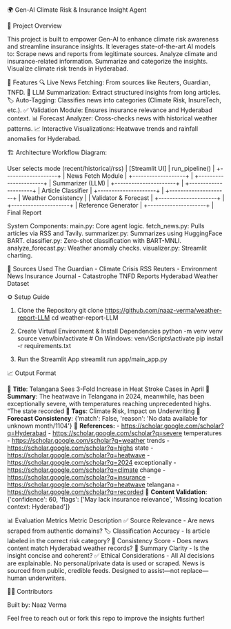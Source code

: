 🌍 Gen-AI Climate Risk & Insurance Insight Agent

🧠 Project Overview

This project is built to empower Gen-AI to enhance climate risk awareness and streamline insurance insights. It leverages state-of-the-art AI models to:
Scrape news and reports from legitimate sources.
Analyze climate and insurance-related information.
Summarize and categorize the insights.
Visualize climate risk trends in Hyderabad.

🚀 Features
🔍 Live News Fetching: From sources like Reuters, Guardian, TNFD.
🧠 LLM Summarization: Extract structured insights from long articles.
🏷️ Auto-Tagging: Classifies news into categories (Climate Risk, InsureTech, etc.).
✅ Validation Module: Ensures insurance relevance and Hyderabad context.
📊 Forecast Analyzer: Cross-checks news with historical weather patterns.
📈 Interactive Visualizations: Heatwave trends and rainfall anomalies for Hyderabad.

🏗️ Architecture
Workflow Diagram:

User selects mode (recent/historical/rss)
            |
        [Streamlit UI]
            |
        run_pipeline()
            |
     +-------------------+
     | News Fetch Module |
     +-------------------+
              |
     +----------------------+
     | Summarizer (LLM)     |
     +----------------------+
              |
     +---------------------+
     | Article Classifier   |
     +---------------------+
              |
     +---------------------+
     | Weather Consistency  |
     | Validator & Forecast |
     +---------------------+
              |
     +---------------------+
     | Reference Generator  |
     +---------------------+
              |
         Final Report

System Components:
main.py: Core agent logic.
fetch_news.py: Pulls articles via RSS and Tavily.
summarizer.py: Summarizes using HuggingFace BART.
classifier.py: Zero-shot classification with BART-MNLI.
analyze_forecast.py: Weather anomaly checks.
visualizer.py: Streamlit charting.


📂 Sources Used
The Guardian - Climate Crisis RSS
Reuters - Environment News
Insurance Journal - Catastrophe
TNFD Reports
Hyderabad Weather Dataset


⚙️ Setup Guide
1. Clone the Repository
git clone https://github.com/naaz-verma/weather-report-LLM
cd weather-report-LLM

2. Create Virtual Environment & Install Dependencies
python -m venv venv
source venv/bin/activate   # On Windows: venv\Scripts\activate
pip install -r requirements.txt

3. Run the Streamlit App
streamlit run app/main_app.py

📈 Output Format 

🔹 **Title**: Telangana Sees 3-Fold Increase in Heat Stroke Cases in April
🔹 **Summary**: The heatwave in Telangana in 2024, meanwhile, has been exceptionally severe, with temperatures reaching unprecedented highs. “The state recorded
🔹 **Tags**: Climate Risk, Impact on Underwriting
🔹 **Forecast Consistency**: {'match': False, 'reason': 'No data available for unknown month/1104'}
🔹 **References:**
    - https://scholar.google.com/scholar?q=Hyderabad
    - https://scholar.google.com/scholar?q=severe temperatures
    - https://scholar.google.com/scholar?q=weather trends
    - https://scholar.google.com/scholar?q=highs state
    - https://scholar.google.com/scholar?q=heatwave
    - https://scholar.google.com/scholar?q=2024 exceptionally
    - https://scholar.google.com/scholar?q=climate change
    - https://scholar.google.com/scholar?q=insurance
    - https://scholar.google.com/scholar?q=heatwave telangana
    - https://scholar.google.com/scholar?q=recorded
🔹 **Content Validation**: {'confidence': 60, 'flags': ['May lack insurance relevance', 'Missing location context: Hyderabad']}

📊 Evaluation Metrics
Metric
Description
✅ Source Relevance - Are news scraped from authentic domains?
🏷️ Classification Accuracy - Is article labeled in the correct risk category?
🔁 Consistency Score - Does news content match Hyderabad weather records?
📄 Summary Clarity - Is the insight concise and coherent?
✅ Ethical Considerations - All AI decisions are explainable.
No personal/private data is used or scraped.
News is sourced from public, credible feeds.
Designed to assist—not replace—human underwriters.

👩‍💻 Contributors

Built by: Naaz Verma

Feel free to reach out or fork this repo to improve the insights further!

